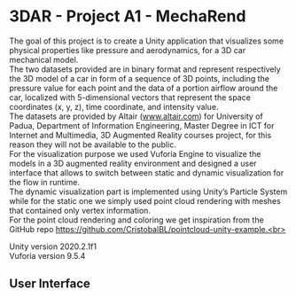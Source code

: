 # 3DAR - Project A1 - MechaRend
The goal of this project is to create a Unity application that visualizes some physical properties like  pressure and aerodynamics, for a 3D car mechanical model.<br>
The two datasets provided are in binary format and represent respectively the 3D model of a car in form of a sequence of 3D points, including the pressure value for each point and the data of a portion airflow around the car, localized with 5-dimensional vectors that represent the space coordinates (x, y, z), time coordinate, and intensity value.<br>
The datasets are provided by Altair (www.altair.com) for University of Padua, Department of Information Engineering, Master Degree in ICT for Internet and Multimedia, 3D Augmented Reality courses project, for this reason they will not be available to the public.<br>
For the visualization purpose we used Vuforia Engine to visualize the models in a 3D augmented reality environment and designed a user interface that allows to switch between static and dynamic visualization for the flow in runtime.<br>
The dynamic visualization part is implemented using Unity’s Particle System while for the static one we simply used point cloud rendering with meshes that contained only vertex information.<br>
For the point cloud rendering and coloring we get inspiration from the GitHub repo https://github.com/CristobalBL/pointcloud-unity-example.<br>

Unity 	version 2020.2.1f1<br/>
Vuforia version 9.5.4<br/>

## User Interface


